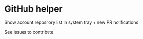 # GitHub helper

Show account repository list in system tray + new PR notifications

See issues to contribute
